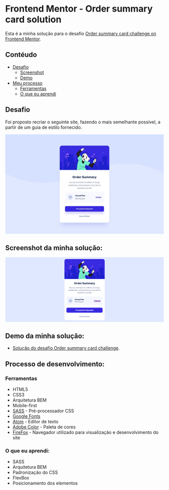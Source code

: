 # Frontend Mentor - Order summary card solution

Esta é a minha solução para o desafio [Order summary card challenge on Frontend Mentor](https://www.frontendmentor.io/challenges/order-summary-component-QlPmajDUj).

## Contéudo

- [Desafio](#desafio)
    - [Screenshot](#screenshot)
    - [Demo](#demo)
- [Meu processo](#meu-processo)
    - [Ferramentas](#ferramentas)
    - [O que eu aprendi](#o-que-eu-aprendi)


## Desafio
Foi proposto recriar o seguinte site, fazendo o mais semelhante possível, a partir de um guia de estilo fornecido.

![](/design/desktop-design.jpg)

## Screenshot da minha solução:

![](design/screenshot-solução-desktop.png)


## Demo da minha solução:

- [Solução do desafio Order summary card challenge](https://www.frontendmentor.io/challenges/order-summary-component-QlPmajDUj).

## Processo de desenvolvimento:

### Ferramentas

- HTML5
- CSS3
- Arquitetura BEM
- Mobile-first
- [SASS](https://sass-lang.com/) - Pré-processador CSS
- [Google Fonts](https://fonts.google.com)
- [Atom](https://atom.io/) - Editor de texto
- [Adobe Color](https://color.adobe.com/pt/create/color-wheel) - Paleta de cores
- [FireFox](https://www.mozilla.org/pt-BR/firefox/new/) - Navegador utilizado para visualização e desenvolvimento do site


### O que eu aprendi:

- SASS
- Arquitetura BEM
- Padronização do CSS
- FlexBox
- Posicionamento dos elementos


